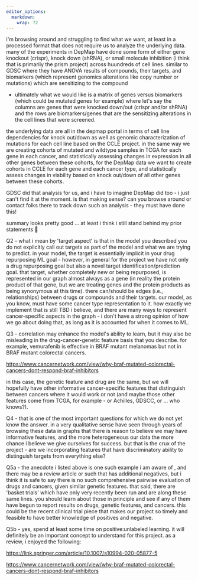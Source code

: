 ```yaml
---
editor_options: 
  markdown: 
    wrap: 72
---
```


i'm browsing around and struggling to find what we want, at least in a
processed format that does not require us to analyze the underlying
data. many of the experiments in DepMap have done some form of either
gene knockout (crispr), knock down (shRNA), or small molecule inhibition
(i think that is primarily the prism project) across huundreds of cell
lines. similar to GDSC where they have ANOVA results of compounds, their
targets, and biomarkers (which represent genomics alterations like copy
number or mutations) which are sensitizing to the compound

 - ultimately what we would like is a matrix of genes versus biomarkers
(which could be mutated genes for example) where let's say the columns
are genes that were knocked down/out (crispr and/or shRNA) and the rows
are biomarkers/genes that are the sensitizing alterations in the cell
lines that were screened.

the underlying data are all in the depmap portal in terms of cell line
dependencies for knock out/down as well as genomic characterization of
mutations for each cell line based on the CCLE project. in the same way
we are creating cohorts of mutated and wildtype samples in TCGA for each
gene in each cancer, and statistically assessing changes in expression
in all other genes between these cohorts, for the DepMap data we want to
create cohorts in CCLE for each gene and each cancer type, and
statistically assess changes in viability based on knock out/down of all
other genes between these cohorts.

GDSC did that analysis for us, and i have to imagine DepMap did too - i
just can't find it at the moment. is that making sense? can you browse
around or contact folks there to track down such an analysis - they must
have done this!






summary looks pretty good ... at least i think i still stand behind my prior statements :slightly_smiling_face:

Q2 - what i mean by 'target aspect' is that in the model you described you do not explicitly call out targets as part of the model and what we are trying to predict. in your model, the target is essentially implicit in your drug repurposing ML goal - however, in general for the project we have not only a drug repurposing goal but also a novel target identification/prediction goal. that target, whether completely new or being repurposed, is represented in our graph almost always as a gene (in reality the protein product of that gene, but we are treating genes and the protein products as being synonymous at this time). there can/should be edges (i.e., relationships) between drugs or compounds and their targets. our model, as you know, must have some cancer type representation to it. how exactly we implement that is still TBD i believe, and there are many ways to represent cancer-specific aspects in the graph - i don't have a strong opinion of how we go about doing that, as long as it is accounted for when it comes to ML.

Q3 - correlation may enhance the model's ability to learn, but it may also be misleading in the drug-cancer-genetic feature basis that you describe. for example, vemurafenib is effective in BRAF mutant melanomas but not in BRAF mutant colorectal cancers.

https://www.cancernetwork.com/view/why-braf-mutated-colorectal-cancers-dont-respond-braf-inhibitors

in this case, the genetic feature and drug are the same, but we will hopefully have other informative cancer-specific features that distinguish between cancers where it would work or not (and maybe those other features come from TCGA, for example - or Achilles, GDSCC, or ... who knows?).

Q4 - that is one of the most important questions for which we do not yet know the answer. in a very qualitative sense have seen through years of browsing these data in graphs that there is reason to believe we may have informative features, and the more heterogeneous our data the more chance i believe we give ourselves for success. but that is the crux of the project - are we incorporating features that have discriminatory ability to distinguish targets from everything else?

Q5a - the anecdote i listed above is one such example i am aware of , and there may be a review article or such that has additional negatives, but i think it is safe to say there is no such comprehensive pairwise evaluation of drugs and cancers, given similar genetic features.  that said, there are 'basket trials' which have only very recently been run and are along these same lines. you should learn about those in principle and see if any of them have begun to report results on drugs, genetic features, and cancers. this could be the recent clinical trial piece that makes our project so timely and feasible to have better knowledge of positives and negative.

Q5b - yes, spend at least some time on positive:unlabeled learning. it will definitely be an important concept to understand for this project. as a review, i enjoyed the following:



https://link.springer.com/article/10.1007/s10994-020-05877-5

https://www.cancernetwork.com/view/why-braf-mutated-colorectal-cancers-dont-respond-braf-inhibitors

